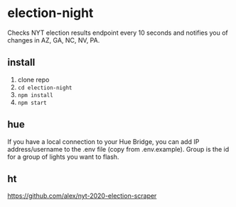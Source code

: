 # election-night
Checks NYT election results endpoint every 10 seconds and notifies you of changes in AZ, GA, NC, NV, PA.

## install
1. clone repo
2. `cd election-night`
2. `npm install`
3. `npm start`

## hue
If you have a local connection to your Hue Bridge, you can add IP address/username to the .env file (copy from .env.example). Group is the id for a group of lights you want to flash.

## ht
https://github.com/alex/nyt-2020-election-scraper
